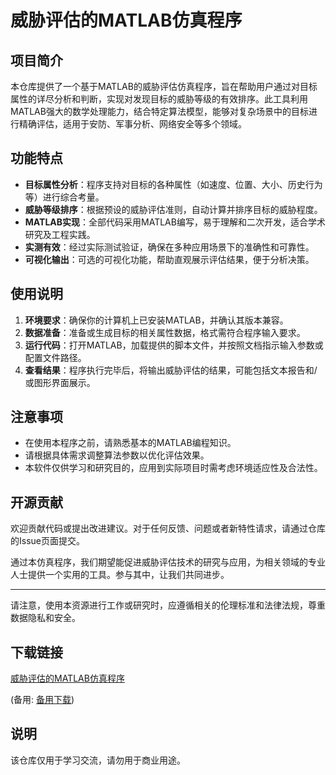 # 威胁评估的MATLAB仿真程序

## 项目简介

本仓库提供了一个基于MATLAB的威胁评估仿真程序，旨在帮助用户通过对目标属性的详尽分析和判断，实现对发现目标的威胁等级的有效排序。此工具利用MATLAB强大的数学处理能力，结合特定算法模型，能够对复杂场景中的目标进行精确评估，适用于安防、军事分析、网络安全等多个领域。

## 功能特点

- **目标属性分析**：程序支持对目标的各种属性（如速度、位置、大小、历史行为等）进行综合考量。
- **威胁等级排序**：根据预设的威胁评估准则，自动计算并排序目标的威胁程度。
- **MATLAB实现**：全部代码采用MATLAB编写，易于理解和二次开发，适合学术研究及工程实践。
- **实测有效**：经过实际测试验证，确保在多种应用场景下的准确性和可靠性。
- **可视化输出**：可选的可视化功能，帮助直观展示评估结果，便于分析决策。

## 使用说明

1. **环境要求**：确保你的计算机上已安装MATLAB，并确认其版本兼容。
2. **数据准备**：准备或生成目标的相关属性数据，格式需符合程序输入要求。
3. **运行代码**：打开MATLAB，加载提供的脚本文件，并按照文档指示输入参数或配置文件路径。
4. **查看结果**：程序执行完毕后，将输出威胁评估的结果，可能包括文本报告和/或图形界面展示。

## 注意事项

- 在使用本程序之前，请熟悉基本的MATLAB编程知识。
- 请根据具体需求调整算法参数以优化评估效果。
- 本软件仅供学习和研究目的，应用到实际项目时需考虑环境适应性及合法性。

## 开源贡献

欢迎贡献代码或提出改进建议。对于任何反馈、问题或者新特性请求，请通过仓库的Issue页面提交。

通过本仿真程序，我们期望能促进威胁评估技术的研究与应用，为相关领域的专业人士提供一个实用的工具。参与其中，让我们共同进步。

---

请注意，使用本资源进行工作或研究时，应遵循相关的伦理标准和法律法规，尊重数据隐私和安全。

## 下载链接
[威胁评估的MATLAB仿真程序](https://pan.quark.cn/s/321cd2001202) 

(备用: [备用下载](https://pan.baidu.com/s/1rcL85UUIQlgquOfJ_OfEIg?pwd=1234))

## 说明

该仓库仅用于学习交流，请勿用于商业用途。
